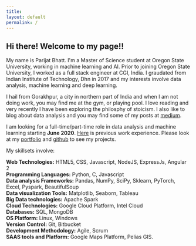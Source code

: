 ```yaml
---
title:
layout: default
permalink: /
---
```


## Hi there! Welcome to my page!! 
My name is Parijat Bhatt. I'm a Master of Science student at Oregon State University, working in machine learning and AI. Prior to joining Oregon State University, I worked as a full stack engineer at CGI, India. I graudated from Indian Institute of Technology, Dhn in 2017 and my interests involve data analysis, machine learning and deep learning.

I hail from Gorakhpur, a city in northern part of India and when I am not doing work, you may find me at the gym, or playing pool. I love reading and very recently I have been exploring the philosphy of stoicism. I also like to blog about data analysis and you may find some of my posts at [medium](https://medium.com/@parijat.bhatt). 

I am looking for a full-time/part-time role in data analysis and machine learning starting **June 2020**. [Here](https://bhparijat.github.io/workExperience/) is previous work experience. Please look at my [portfolio](https://bhparijat.github.io/portfolio) and [github](https://github.com/parijat129)  to see my projects.

My skillsets involve:

**Web Technologies:** HTML5, CSS, Javascript, NodeJS, ExpressJs, Angular 2 <br/>
**Programming Languages:** Python, C, Javascript <br/>
**Data analysis Frameworks:** Pandas, NumPy, SciPy, Sklearn, PyTorch, Excel, Pyspark, BeautifulSoup <br/>
**Data visualization Tools:** Matplotlib, Seaborn, Tableau <br/>
**Big Data technologies:** Apache Spark <br/> 
**Cloud Technologies:** Google Cloud Platform, Intel Cloud <br/>
**Databases:** SQL, MongoDB <br/>
**OS Platform:** Linux, Windows <br/>
**Version Control:** Git, Bitbucket <br/>
**Development Methodology:** Agile, Scrum         
**SAAS tools and Platform:** Google Maps Platform, Pelias GIS.
